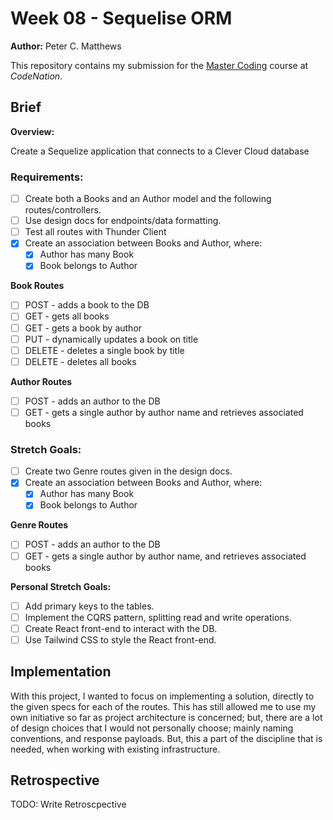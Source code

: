# Week 08 - Sequelise ORM

**Author:** Peter C. Matthews

This repository contains my submission for the [Master Coding](https://wearecodenation.com/2022/04/25/master-coding/) course at *CodeNation*.

## Brief

**Overview:**

Create a Sequelize application that connects to a Clever Cloud database

### Requirements:
 - [ ] Create both a Books and an Author model and the following routes/controllers.
 - [ ] Use design docs for endpoints/data formatting.
 - [ ] Test all routes with Thunder Client
 - [x] Create an association between Books and Author, where:
   - [x] Author has many Book
   - [x] Book belongs to Author
 
 **Book Routes**
 - [ ] POST - adds a book to the DB
 - [ ] GET - gets all books
 - [ ] GET - gets a book by author
 - [ ] PUT - dynamically updates a book on title
 - [ ] DELETE - deletes a single book by title
 - [ ] DELETE - deletes all books
 
 **Author Routes**
 - [ ] POST - adds an author to the DB
 - [ ] GET - gets a single author by author name and retrieves associated books

### Stretch Goals:
 - [ ] Create two Genre routes given in the design docs.
 - [x] Create an association between Books and Author, where:
   - [x] Author has many Book
   - [x] Book belongs to Author

 **Genre Routes**
 - [ ] POST - adds an author to the DB
 - [ ] GET - gets a single author by author name, and retrieves associated books

**Personal Stretch Goals:**

 - [ ] Add primary keys to the tables.
 - [ ] Implement the CQRS pattern, splitting read and write operations.
 - [ ] Create React front-end to interact with the DB.
 - [ ] Use Tailwind CSS to style the React front-end.

## Implementation

With this project, I wanted to focus on implementing a solution, directly to the given specs for each of the routes. This has still allowed me to use my own initiative so far as project architecture is concerned; but, there are a lot of design choices that I would not personally choose; mainly naming conventions, and response payloads. But, this a part of the discipline that is needed, when working with existing infrastructure.

## Retrospective

TODO: Write Retroscpective